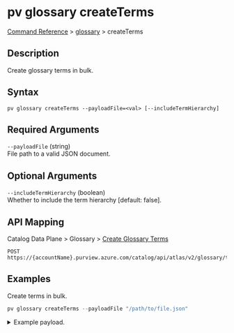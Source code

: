 # pv glossary createTerms
[Command Reference](../../../README.md#command-reference) > [glossary](./main.md) > createTerms

## Description
Create glossary terms in bulk.

## Syntax
```
pv glossary createTerms --payloadFile=<val> [--includeTermHierarchy]
```

## Required Arguments
`--payloadFile` (string)  
File path to a valid JSON document.

## Optional Arguments
`--includeTermHierarchy` (boolean)  
Whether to include the term hierarchy [default: false].

## API Mapping
Catalog Data Plane > Glossary > [Create Glossary Terms](https://docs.microsoft.com/en-us/rest/api/purview/catalogdataplane/glossary/create-glossary-terms)
```
POST https://{accountName}.purview.azure.com/catalog/api/atlas/v2/glossary/terms
```

## Examples
Create terms in bulk.
```powershell
pv glossary createTerms --payloadFile "/path/to/file.json"
```
<details><summary>Example payload.</summary>
<p>

```json
[
    {
        "anchor": {
            "glossaryGuid": "125e2575-5823-4887-89f0-ff03a70f7c3a"
        },
        "longDescription": "This is a definition for Term1.",
        "name": "Term1"
    },
    {
        "anchor": {
            "glossaryGuid": "125e2575-5823-4887-89f0-ff03a70f7c3a"
        },
        "longDescription": "This is a definition for Term2.",
        "name": "Term2"
    },
    {
        "anchor": {
            "glossaryGuid": "125e2575-5823-4887-89f0-ff03a70f7c3a"
        },
        "longDescription": "This is a definition for Term3.",
        "name": "Term3"
    }    
]
```
</p>
</details>
